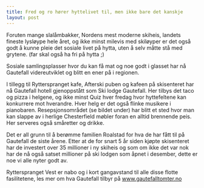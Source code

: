 ```yaml
---
title: Fred og ro hører hyttelivet til, men ikke bare det kanskje
layout: post
---
```


Foruten mange slalåmbakker, Nordens mest moderne skiheis, landets fineste lysløype hele året, og ikke minst milevis med skiløyper er det også godt å kunne pleie det sosiale livet på hytta, uten å selv måtte stå med grytene. (far skal også ha fri på hytta ;)
<!--more--> 
Sosiale samlingsplasser hvor du kan få mat og noe godt i glasset har nå Gautefall videreutviklet og blitt en ener på i regionen.

I tillegg til Rytterspranget kafe, Afterski puben og kafeen på skisenteret har nå Gautefall hotell gjenoppstått som Ski lodge Gautefall. Her tilbys det taco og pizza i helgene, og ikke minst Quiz hver fredag hvor hyttefeltene kan konkurrere mot hverandre. Hver helg er det også flinke musikere i pianobaren. Resepsjonsområdet (se bildet under) har blitt et sted hvor man kan slappe av i herlige Chesterfield møbler foran en alltid brennende peis. Her serveres også småretter og drikke.

Det er all grunn til å berømme familien Roalstad for hva de har fått til på Gautefall de siste årene. Etter at de for snart 5 år siden kjøpte skisenteret har de investert over 35 millioner i ny skiheis og som om ikke det var nok har de nå også satset millioner på ski lodgen som åpnet i desember, dette er noe vi alle nyter godt av.

Rytterspranget Vest er nabo og i kort gangavstand til alle disse flotte fasilitetene, les mer om hva Gautefall tilbyr på www.gautefalltomter.no
